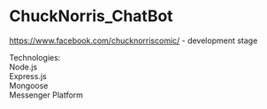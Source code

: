 # ChuckNorris_ChatBot


https://www.facebook.com/chucknorriscomic/ - development stage

Technologies:  <br />
Node.js  <br />
Express.js  <br />
Mongoose  <br />
Messenger Platform  <br />
